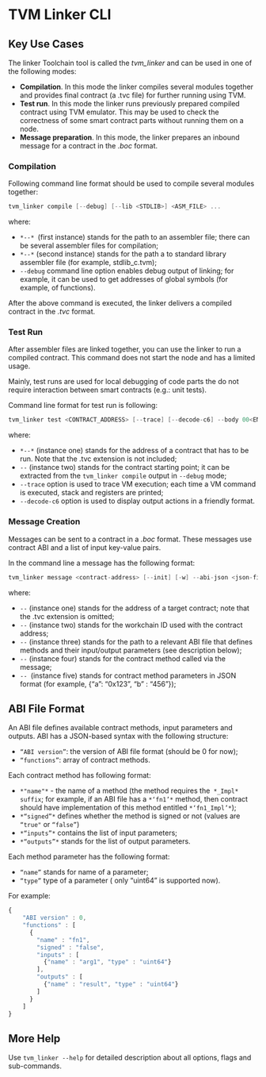 # TVM Linker CLI

## Key Use Cases

The linker Toolchain tool is called the *tvm_linker* and can be used in one of the following modes:

- **Compilation**. In this mode the linker compiles several modules together and provides final contract (a .tvc file) for further running using TVM.
- **Test run**. In this mode the linker runs previously prepared compiled contract using TVM emulator. This may be used to check the correctness of some smart contract parts without running them on a node.
- **Message preparation**. In this mode, the linker prepares an inbound message for a contract in the *.boc* format.

### Compilation

Following command line format should be used to compile several modules together:

```scala
tvm_linker compile [--debug] [--lib <STDLIB>] <ASM_FILE> ...

```

where:

- `*--* `(first instance) stands for the path to an assembler file; there can be several assembler files for compilation;
- `*--*` (second instance) stands for the path a to standard library assembler file (for example, stdlib_c.tvm);
- `--debug` command line option enables debug output of linking; for example, it can be used to get addresses of global symbols (for example, of functions).

After the above command is executed, the linker delivers a compiled contract in the *.tvc* format.

### Test Run

After assembler files are linked together, you can use the linker to run a compiled contract. This command does not start the node and has a limited usage.

Mainly, test runs are used for local debugging of code parts the do not require interaction between smart contracts (e.g.: unit tests).

Command line format for test run is following:

```scala
tvm_linker test <CONTRACT_ADDRESS> [--trace] [--decode-c6] --body 00<ENTRY_ADDRESS>

```

where:

- `*--*` (instance one) stands for the address of a contract that has to be run. Note that the .tvc extension is not included;
- `--` (instance two) stands for the contract starting point; it can be extracted from the `tvm_linker compile` output in `--debug` mode;
- `--trace` option is used to trace VM execution; each time a VM command is executed, stack and registers are printed;
- `--decode-c6` option is used to display output actions in a friendly format.

### Message Creation

Messages can be sent to a contract in a *.boc* format. These messages use contract ABI and a list of input key-value pairs.

In the command line a message has the following format:

```scala
tvm_linker message <contract-address> [--init] [-w] --abi-json <json-file-with-abi> --abi-method <method-name> --abi-params <json-string-with-params>
```

where:

- `--` (instance one) stands for the address of a target contract; note that the .tvc extension is omitted;
- `--` (instance two) stands for the workchain ID used with the contract address;
- `--` (instance three) stands for the path to a relevant ABI file that defines methods and their input/output parameters (see description below);
- `--` (instance four) stands for the contract method called via the message;
- `-- `(instance five) stands for contract method parameters in JSON format (for example, {“a”: “0x123”, “b” : “456”});

## ABI File Format

An ABI file defines available contract methods, input parameters and outputs. ABI has a JSON-based syntax with the following structure:

- `“ABI version”`: the version of ABI file format (should be 0 for now);
- `“functions”`: array of contract methods.

Each contract method has following format:

- `*"name"*` - the name of a method (the method requires the` *_Impl* suffix`; for example, if an ABI file has a `*‘fn1’*` method, then contract should have implementation of this method entitled `*‘fn1_Impl’*`);
- `*“signed”*` defines whether the method is signed or not (values are `“true"` or `“false”`)
- `*“inputs”*` contains the list of input parameters;
- `*“outputs”*` stands for the list of output parameters.

Each method parameter has the following format:

- `“name”` stands for name of a parameter;
- `“type”` type of a parameter ( only “uint64” is supported now).

For example:

```javascript
{
    "ABI version" : 0,
    "functions" : [
      {
        "name" : "fn1",
        "signed" : "false",
        "inputs" : [
          {"name" : "arg1", "type" : "uint64"}
        ],
        "outputs" : [
          {"name" : "result", "type" : "uint64"}
        ]
      }
    ]
}
```

## More Help

Use `tvm_linker --help` for detailed description about all options, flags and sub-commands.
